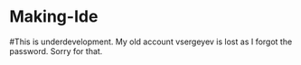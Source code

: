# Making-Ide
#This is underdevelopment. My old account vsergeyev is lost as I forgot the password. Sorry for that.
